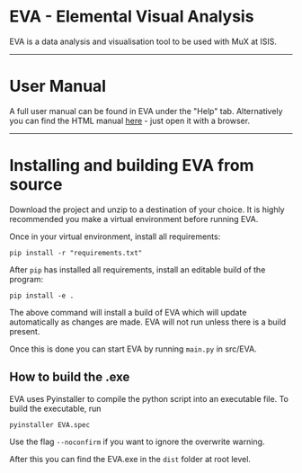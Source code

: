 # EVA - Elemental Visual Analysis
EVA is a data analysis and visualisation tool to be used with MuX at ISIS. 

---
# User Manual
A full user manual can be found in EVA under the "Help" tab. Alternatively you can find the HTML manual [here](./src/EVA/resources/Manual/manual.html) - just open it with a browser.

---
# Installing and building EVA from source
Download the project and unzip to a destination of your choice. 
It is highly recommended you make a virtual environment before running EVA.

Once in your virtual environment, install all requirements:
```
pip install -r "requirements.txt"
```
After `pip` has installed all requirements, install an editable build of the program:
```
pip install -e .
```
The above command will install a build of EVA which will update automatically as changes are made. EVA will not run unless there is a build present.

Once this is done you can start EVA by running `main.py` in src/EVA.

## How to build the .exe
EVA uses Pyinstaller to compile the python script into an executable file. To build the executable, run
```
pyinstaller EVA.spec
```

Use the flag `--noconfirm` if you want to ignore the overwrite warning.

After this you can find the EVA.exe in the `dist` folder at root level.
